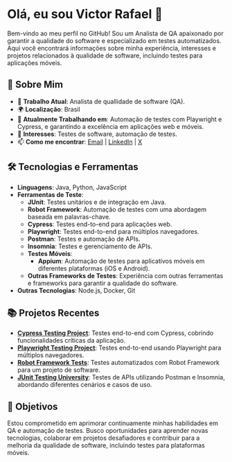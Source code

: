 # Olá, eu sou Victor Rafael 👋

Bem-vindo ao meu perfil no GitHub! Sou um Analista de QA apaixonado por garantir a qualidade do software e especializado em testes automatizados. Aqui você encontrará informações sobre minha experiência, interesses e projetos relacionados à qualidade de software, incluindo testes para aplicações móveis.

## 🚀 Sobre Mim

- 💼 **Trabalho Atual**: Analista de quallidade de software (QA).
- 🌍 **Localização**: Brasil
- 🔭 **Atualmente Trabalhando em**: Automação de testes com Playwright e Cypress, e garantindo a excelência em aplicações web e móveis.
- 📝 **Interesses**: Testes de software, automação de testes.
- 📫 **Como me encontrar**: [Email](mailto:victormartinezrc@gmail.com) | [LinkedIn](https://www.linkedin.com/in/victorleafar) | [X](https://x.com/victorleafar)

## 🛠️ Tecnologias e Ferramentas

- **Linguagens**: Java, Python, JavaScript
- **Ferramentas de Teste**:
  - **JUnit**: Testes unitários e de integração em Java.
  - **Robot Framework**: Automação de testes com uma abordagem baseada em palavras-chave.
  - **Cypress**: Testes end-to-end para aplicações web.
  - **Playwright**: Testes end-to-end para múltiplos navegadores.
  - **Postman**: Testes e automação de APIs.
  - **Insomnia**: Testes e gerenciamento de APIs.
  - **Testes Móveis**:
    - **Appium**: Automação de testes para aplicativos móveis em diferentes plataformas (iOS e Android).
  - **Outras Frameworks de Testes**: Experiência com outras ferramentas e frameworks para garantir a qualidade do software.
- **Outras Tecnologias**: Node.js, Docker, Git

## 📚 Projetos Recentes

- [**Cypress Testing Project**](https://github.com/victorleafar/CypressTestingProject): Testes end-to-end com Cypress, cobrindo funcionalidades críticas da aplicação.
- [**Playwright Testing Project**](https://github.com/victorleafar/PlaywrightTestingProject): Testes end-to-end usando Playwright para múltiplos navegadores.
- [**Robot Framework Tests**](https://github.com/victorleafar/RobotFrameworkTests): Testes automatizados com Robot Framework para um projeto de software.
- [**JUnit Testing University**](https://github.com/victorleafar/JUnit-Testing-University): Testes de APIs utilizando Postman e Insomnia, abordando diferentes cenários e casos de uso.

## 🎯 Objetivos

Estou comprometido em aprimorar continuamente minhas habilidades em QA e automação de testes. Busco oportunidades para aprender novas tecnologias, colaborar em projetos desafiadores e contribuir para a melhoria da qualidade de software, incluindo testes para plataformas móveis.

